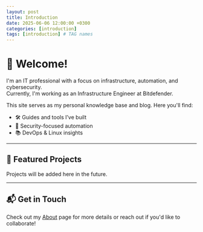 ```yaml
---
layout: post
title: Introduction
date: 2025-06-06 12:00:00 +0300
categories: [introduction]
tags: [introduction] # TAG names
---
```



# 👋 Welcome!

I'm an IT professional with a focus on infrastructure, automation, and cybersecurity.  
Currently, I'm working as an Infrastructure Engineer at Bitdefender.

This site serves as my personal knowledge base and blog. Here you'll find:

- 🛠️ Guides and tools I’ve built
- 🔐 Security-focused automation
- 📚 DevOps & Linux insights

---

## 🚀 Featured Projects

Projects will be added here in the future.

---

## 📬 Get in Touch

Check out my [About](/about/) page for more details or reach out if you'd like to collaborate!